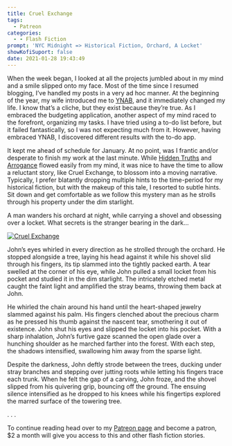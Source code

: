 ```yaml
---
title: Cruel Exchange
tags:
  - Patreon
categories:
  - - Flash Fiction
prompt: 'NYC Midnight => Historical Fiction, Orchard, A Locket'
showKofiSuport: false
date: 2021-01-28 19:43:49
---
```


When the week began, I looked at all the projects jumbled about in my mind and a smile slipped onto my face. Most of the time since I resumed blogging, I’ve handled my posts in a very ad hoc manner. At the beginning of the year, my wife introduced me to [YNAB](https://www.youneedabudget.com/), and it immediately changed my life. I know that’s a cliche, but they exist because they’re true. As I embraced the budgeting application, another aspect of my mind raced to the forefront, organizing my tasks. I have tried using a to-do list before, but it failed fantastically, so I was not expecting much from it. However, having embraced YNAB, I discovered different results with the to-do app.

It kept me ahead of schedule for January.<!-- more --> At no point, was I frantic and/or desperate to finish my work at the last minute. While [Hidden Truths](/archives/2021/01/16/202101-drama) and [Arrogance](/archives/2021/01/20/202101-fantasy) flowed easily from my mind, it was nice to have the time to allow a reluctant story, like Cruel Exchange, to blossom into a moving narrative. Typically, I prefer blatantly dropping multiple hints to the time-period for my historical fiction, but with the makeup of this tale, I resorted to subtle hints. Sit down and get comfortable as we follow this mystery man as he strolls through his property under the dim starlight.

A man wanders his orchard at night, while carrying a shovel and obsessing over a locket. What secrets is the stranger bearing in the dark…


<div class="center">

[![Cruel Exchange](/images/patreon-flash-fiction/2021/cruel-exchange.png "Cruel Exchange")](https://www.patreon.com/posts/46781130)

</div>

John’s eyes whirled in every direction as he strolled through the orchard. He stopped alongside a tree, laying his head against it while his shovel slid through his fingers, its tip slammed into the tightly packed earth. A tear swelled at the corner of his eye, while John pulled a small locket from his pocket and studied it in the dim starlight. The intricately etched metal caught the faint light and amplified the stray beams, throwing them back at John.

He whirled the chain around his hand until the heart-shaped jewelry slammed against his palm. His fingers clenched about the precious charm as he pressed his thumb against the nascent tear, smothering it out of existence. John shut his eyes and slipped the locket into his pocket. With a sharp inhalation, John’s furtive gaze scanned the open glade over a hunching shoulder as he marched farther into the forest. With each step, the shadows intensified, swallowing him away from the sparse light.

Despite the darkness, John deftly strode between the trees, ducking under stray branches and stepping over jutting roots while letting his fingers trace each trunk. When he felt the gap of a carving, John froze, and the shovel slipped from his quivering grip, bouncing off the ground. The ensuing silence intensified as he dropped to his knees while his fingertips explored the marred surface of the towering tree.

<div class="center story-ellipses">
.
.
.
</div>

<div>

To continue reading head over to my [Patreon page](https://www.patreon.com/posts/46781130) and become a patron, $2 a month will give you access to this and other flash fiction stories.

</div>